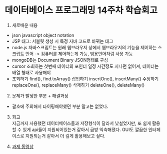 데이터베이스 프로그래밍 14주차 학습회고
=====================================

1. 새로배운 내용  
- json javascript object notation
- JSP 태그: 서블릿 생성 시 특정 자바 코드로 바뀌는 태그  
- node.js 자바스크립트는 원래 웹브라우저 상에서 웹브라우저의 기능을 제어하는 스크립트 언어 -> 컴퓨터를 제어하는게 가능, 범용언어처럼 사용 가능
- mongoDB는 Document Binary JSON형태로 구성
- cursor 조회하는 첫번째 데이터의 포인터 일정 시간정도 지나면 없어져, 데이터는 배열 형태로 사용해야
- 조회하기 find(), find.toArray()
  삽입하기 insertOne(), insertMany()
  수정하기 replaceOne(), replaceMany()
  삭제하기 deleteOne(), deleteMany()

2. 문제가 발생한 부분 + 해결과정  
- 괄호에 주의해서 타이핑해야했던 부분 말고는 없었다.

3. 회고  
지금까지 사용했던 데이터베이스들과 저장형식이 달라서 낯설었지만, 또 쉽게 활용할 수 있게 api들이 지원되어있는거 같아서 금방 익숙해졌다. GUI도 깔끔한 인터페이스로 지원되는거 같아서 더 깊게 활용해보고 싶다.

4. <a href="https://youtu.be/RaYJnPnAVI4">과제 동영상</a>  
